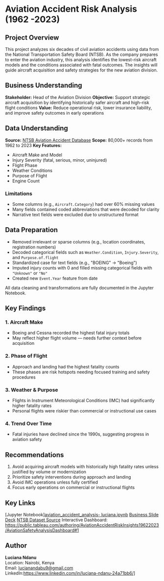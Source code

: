 # Aviation Accident Risk Analysis (1962 -2023)
## Project Overview

This project analyzes six decades of civil aviation accidents using data from the National Transportation Safety Board (NTSB). As the company prepares to enter the aviation industry, this analysis identifies the lowest-risk aircraft models and the conditions associated with fatal outcomes. The insights will guide aircraft acquisition and safety strategies for the new aviation division.

## Business Understanding

 **Stakeholder:** Head of the Aviation Division
 **Objective:** Support strategic aircraft acquisition by identifying historically safer aircraft and high-risk flight conditions
 **Value:** Reduce operational risk, lower insurance liability, and improve safety outcomes in early operations

## Data Understanding

 **Source:** [NTSB Aviation Accident Database](https://www.ntsb.gov/_layouts/ntsb.aviation/AviationQuery.aspx)
 **Scope:** 80,000+ records from 1962 to 2023
 **Key Features:**  
  - Aircraft Make and Model  
  - Injury Severity (fatal, serious, minor, uninjured)  
  - Flight Phase  
  - Weather Conditions  
  - Purpose of Flight  
  - Engine Count  

### Limitations
- Some columns (e.g., `Aircraft.Category`) had over 60% missing values
- Many fields contained coded abbreviations that were decoded for clarity
- Narrative text fields were excluded due to unstructured format

## Data Preparation
- Removed irrelevant or sparse columns (e.g., location coordinates, registration numbers)
- Decoded categorical fields such as `Weather.Condition`, `Injury.Severity`, and `Purpose.of.flight`
- Standardized case for text fields (e.g., "BOEING" → "Boeing")
- Imputed injury counts with 0 and filled missing categorical fields with `"Unknown"` or `"No"`
- Created new `Event.Year` feature from date

All data cleaning and transformations are fully documented in the Jupyter Notebook.

## Key Findings

### 1. **Aircraft Make**
- Boeing and Cessna recorded the highest fatal injury totals
- May reflect higher flight volume — needs further context before acquisition

### 2. **Phase of Flight**
- Approach and landing had the highest fatality counts
- These phases are risk hotspots needing focused training and safety procedures

### 3. **Weather & Purpose**
- Flights in Instrument Meteorological Conditions (IMC) had significantly higher fatality rates
- Personal flights were riskier than commercial or instructional use cases

### 4. **Trend Over Time**
- Fatal injuries have declined since the 1990s, suggesting progress in aviation safety

##  Recommendations

1. Avoid acquiring aircraft models with historically high fatality rates unless justified by volume or modernization
2. Prioritize safety interventions during approach and landing
3. Avoid IMC operations unless fully certified
4. Focus early operations on commercial or instructional flights

##  Key Links

[Jupyter Notebook][aviation_accident_analysis- luciana.ipynb](https://github.com/Lndanu/aviation-accidents-analysis/blob/main/aviation_accident_analysis-%20luciana.ipynb)
[Business Slide Deck](./aviation_data_insights_presentation.pdf)
[NTSB Dataset Source](https://www.ntsb.gov/_layouts/ntsb.aviation/AviationQuery.aspx)
Interactive Dashboard: https://public.tableau.com/authoring/AviationAccidentRiskInsights19622023/AviationSafetyAnalysisDashboard#1


## Author

**Luciana Ndanu**  
Location: Nairobi, Kenya  
Email: lucianandabu9@gmail.com
LinkedIn:https://www.linkedin.com/in/luciana-ndanu-24a71bb6/]

